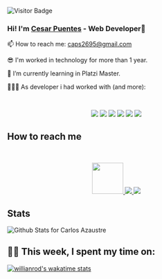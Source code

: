 ![Visitor Badge](https://visitor-badge.laobi.icu/badge?page_id=cesarp04.cesarp04)

### Hi! I'm [Cesar Puentes](https://www.linkedin.com/in/cesarp04/) - Web Developer👋

📫 How to reach me: caps2695@gmail.com
  
😎 I'm worked in technology for more than 1 year.
 
🌱 I’m currently learning in Platzi Master.
 
👨🏽‍💻 As developer i had worked with (and more):

<br>
<p align='center'>
  <img src="https://img.shields.io/badge/Node.js-43853D?style=for-the-badge&logo=node.js&logoColor=white" />
  <img src="https://img.shields.io/badge/JavaScript-F7DF1E?style=for-the-badge&logo=javascript&logoColor=black" />
  <img src="https://img.shields.io/badge/React-20232A?style=for-the-badge&logo=react&logoColor=61DAFB" />
  <img src="https://img.shields.io/badge/Heroku-430098?style=for-the-badge&logo=heroku&logoColor=white" />
  <img src="https://img.shields.io/badge/MongoDB-4EA94B?style=for-the-badge&logo=mongodb&logoColor=white" />
  <img src="https://img.shields.io/badge/PostgreSQL-316192?style=for-the-badge&logo=postgresql&logoColor=white" />
</p>

## How to reach me

<br>
<p align='center'>
    <a href="https://platzi.com/p/cesarp04/">
        <img width="72" src="https://upload.wikimedia.org/wikipedia/commons/3/32/Platzi.jpg" />
    </a>
    <a href="https://www.linkedin.com/in/cesarp04/">
        <img src="https://img.shields.io/badge/LinkedIn-0077B5?style=for-the-badge&logo=linkedin&logoColor=white" />
    </a>
    <a href="https://twitter.com/cesarp04">
        <img src="https://img.shields.io/badge/Twitter-1DA1F2?style=for-the-badge&logo=twitter&logoColor=white" />
    </a>
</p>  

## Stats 

![Github Stats for Carlos Azaustre](https://github-readme-stats.vercel.app/api?username=cesarp04&count_private=true&show_icons=true&theme=dark)

## 👨‍💻 This week, I spent my time on:

[![willianrod's wakatime stats](https://github-readme-stats.vercel.app/api/wakatime?username=cesarp04&theme=dark&v=2)](https://github.com/anuraghazra/github-readme-stats)


<!---
https://img.shields.io/badge/Go-00ADD8?style=for-the-badge&logo=go&logoColor=white   golang
<img src="https://img.shields.io/badge/TypeScript-007ACC?style=for-the-badge&logo=typescript&logoColor=white" />  typescript
https://img.shields.io/badge/React_Native-20232A?style=for-the-badge&logo=react&logoColor=61DAFB   react native
<img alt="Git" src="https://img.shields.io/badge/git%20-%23F05033.svg?&style=for-the-badge&logo=git&logoColor=white"/>
<img alt="Redux" src="https://img.shields.io/badge/redux%20-%23593d88.svg?&style=for-the-badge&logo=redux&logoColor=white"/>
<img alt="Next JS" src="https://img.shields.io/badge/next%20js%20-%23000000.svg?&style=for-the-badge&logo=next.js&logoColor=white"/>

## Recent projects  poner encima de las estadisticas

- <a href="https://github.com/AbejaCruz/people-new-backend">Wiki Celebrities</a> contributed as backend developer using Node Js and GraphQl

- <a href="https://github.com/AbejaCruz/the-market-place">Market Place</a> contributed as backend developer using Node Js 

estadisticas de los lenguajes

[![Top Langs](https://github-readme-stats.vercel.app/api/top-langs/?username=cesarp04&layout=compact&hide_border=true&title_color=B6e443&icon_color=46c7e7&bg_color=0B0B2A&text_color=C2C1CE)](https://github.com/anuraghazra/github-readme-stats)

![Github Stats for Carlos Azaustre](https://github-readme-stats.vercel.app/api?username=cesarp04&count_private=true&show_icons=true&hide_border=true&title_color=B6e443&icon_color=46c7e7&bg_color=0B0B2A&text_color=C2C1CE)

<!--
**cesarp04/cesarp04** is a ✨ _special_ ✨ repository because its `README.md` (this file) appears on your GitHub profile.

Here are some ideas to get you started:

- 🔭 I’m currently working on ...
- 🌱 I’m currently learning ...
- 👯 I’m looking to collaborate on ...
- 🤔 I’m looking for help with ...
- 💬 Ask me about ...
- 📫 How to reach me: ...
- 😄 Pronouns: ...
- ⚡ Fun fact: ...
-->
